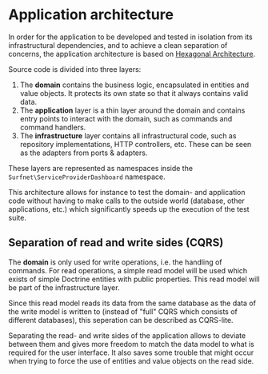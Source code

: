 # Application architecture

In order for the application to be developed and tested in isolation from its infrastructural dependencies, and to
achieve a clean separation of concerns, the application architecture is based on
[Hexagonal Architecture](http://alistair.cockburn.us/Hexagonal+architecture).

Source code is divided into three layers:

1. The **domain** contains the business logic, encapsulated in entities and value objects. It protects its own state so
that it always contains valid data.
2. The **application** layer is a thin layer around the domain and contains entry points to interact with the domain,
such as commands and command handlers.
3. The **infrastructure** layer contains all infrastructural code, such as repository implementations, HTTP controllers,
etc. These can be seen as the adapters from ports & adapters.

These layers are represented as namespaces inside the `Surfnet\ServiceProviderDashboard` namespace.

This architecture allows for instance to test the domain- and application code without having to make calls to the
outside world (database, other applications, etc.) which significantly speeds up the execution of the test suite.

## Separation of read and write sides (CQRS)

The **domain** is only used for write operations, i.e. the handling of commands. For read operations, a simple read 
model will be used which exists of simple Doctrine entities with public properties. This read model will be part of the
infrastructure layer.

Since this read model reads its data from the same database as the data of the write model is written to (instead of 
"full" CQRS which consists of different databases), this seperation can be described as CQRS-lite.

Separating the read- and write sides of the application allows to deviate between them and gives more freedom to match
the data model to what is required for the user interface. It also saves some trouble that might occur when trying to 
force the use of entities and value objects on the read side.
